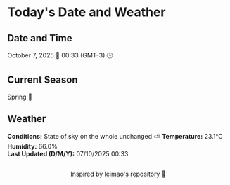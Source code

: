  # Today's Date and Weather
    
## Date and Time
October 7, 2025 📅
00:33 (GMT-3) 🕒

## Current Season
Spring 🌸
## Weather 
**Conditions:** State of sky on the whole unchanged ⛅
**Temperature:** 23.1°C  
**Humidity:** 66.0%  
**Last Updated (D/M/Y):** 07/10/2025 00:33
##
<div align="center">Inspired by <a href="https://github.com/leimao/What-Is-The-Date-Today">leimao's repository</a> 🌱</div>
